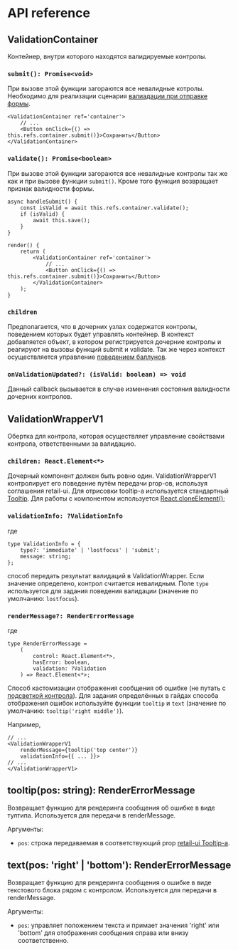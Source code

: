 # API reference #

## ValidationContainer ###
Контейнер, внутри которого находятся валидируемые контролы.

### ``submit(): Promise<void>`` ###
При вызове этой функции загораются все невалидные котролы. Необходимо для реализации
сценария [валиадации при отправке формы](https://guides.kontur.ru/principles/validation/#07).

    <ValidationContainer ref='container'>
        // ...
        <Button onClick={() => this.refs.container.submit()}>Сохранить</Button>
    </ValidationContainer>

### ``validate(): Promise<boolean>`` ###
При вызове этой функции загораются все невалидные контролы так же как и при вызове
функции ``submit()``. Кроме того функция возвращает признак валидности формы.

    async handleSubmit() {
        const isValid = await this.refs.container.validate();
        if (isValid) {
            await this.save();
        }
    }

    render() {
        return (
            <ValidationContainer ref='container'>
                // ...
                <Button onClick={() => this.refs.container.submit()}>Сохранить</Button>
            </ValidationContainer>
        );
    }

### ``children`` ###
Предполагается, что в дочерних узлах содержатся контролы, поведением
которых будет управлять контейнер. В контекст добавляется объект,
в котором регистрируется дочерние контролы и реагируют на вызовы функций submit
и validate. Так же через контекст осуществляется
управление [поведением баллунов](https://guides.kontur.ru/principles/validation/#16).

### ``onValidationUpdated?: (isValid: boolean) => void`` ###

Данный callback вызывается в случае изменения состояния валидности дочерних контролов.

## ValidationWrapperV1 ##

Обертка для контрола, которая осуществляет управление свойствами контрола, ответственными за 
валидацию.

### ``children: React.Element<*>`` ###
Дочерный компонент должен быть ровно один. ValidationWrapperV1 контролирует его поведение путём передачи
prop-ов, используя соглашения retail-ui. Для отрисовки tooltip-а используется стандартный 
[Tooltip](http://tech.skbkontur.ru/react-ui/#/components/Tooltip). Для работы с компонентом используется
[React.cloneElement()](https://facebook.github.io/react/docs/react-api.html#cloneelement);

### ``validationInfo: ?ValidationInfo`` ###
где

    type ValidationInfo = { 
        type?: 'immediate' | 'lostfocus' | 'submit'; 
        message: string; 
    };

способ передать результат валидаций в ValidationWrapper. Если значение определено, контрол считается 
невалидным. Поле ``type`` используется для задания поведения валидации (значение по умолчанию: ``lostfocus``).

### ``renderMessage?: RenderErrorMessage`` ###
где

    type RenderErrorMessage =
        (
            control: React.Element<*>, 
            hasError: boolean, 
            validation: ?Validation
        ) => React.Element<*>;

Способ кастомизации отображения сообщения об ошибке (не путать с 
[подсветкой контрола](https://guides.kontur.ru/principles/validation/#13)).
Для задания определённых в гайдах способа отображения ошибок используйте функции ``tooltip`` и ``text`` 
(значение по умолчанию: ``tooltip('right middle')``).

Например,

    // ...
    <ValidationWrapperV1 
        renderMessage={tooltip('top center')} 
        validationInfo={{ ... }}>
    // ...
    </ValidationWrapperV1>

## tooltip(pos: string): RenderErrorMessage ##
Возвращает функцию для рендеринга сообщения об ошибке в виде тултипа. Используется для передачи в renderMessage.

Аргументы:

* ``pos``: строка передаваемая в соответствующий prop [retail-ui Tooltip-а](http://tech.skbkontur.ru/react-ui/#/components/Tooltip).

## text(pos: 'right' | 'bottom'): RenderErrorMessage
Возвращает функцию для рендеринга сообщения о ошибке в виде текстового блока рядом с контролом.
Используется для передачи в renderMessage. 

Аргументы:

* ``pos``: управляет положением текста и примает значения 'right' или 'bottom' для отображения сообщения справа или внизу соответственно.
